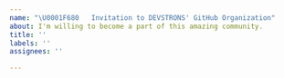 ```yaml
---
name: "\U0001F680   Invitation to DEVSTRONS' GitHub Organization"
about: I'm willing to become a part of this amazing community.
title: ''
labels: ''
assignees: ''

---
```



